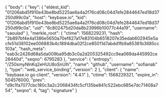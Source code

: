 {
  "body": {
    "key": {
      "eldest_kid": "01206abd5f910e43be8bd5225ae6a4a2f76cd08c04d7efe2844647ed18d37250d99c0a",
      "host": "keybase.io",
      "kid": "01206abd5f910e43be8bd5225ae6a4a2f76cd08c04d7efe2844647ed18d37250d99c0a",
      "uid": "6c802475d20da8b23996b10077c44a19",
      "username": "saoulad"
    },
    "merkle_root": {
      "ctime": 1568229231,
      "hash": "2b897bf4e4a1386e5650a70ef827a17e83104b6518207e35edab602945e5acfe51d38102ee006883b4c1894dba02f2ce85011d7abdd1fb9a85381b3685cc103a",
      "hash_meta": "eab3c2426d68a5da009ba95db3c0a2d205325492cc9ea069da445992ce28440d",
      "seqno": 6795283
    },
    "service": {
      "entropy": "/Z50smyNlnKq2eHUU8oSnUlh",
      "name": "github",
      "username": "sofianab"
    },
    "type": "web_service_binding",
    "version": 2
  },
  "client": {
    "name": "keybase.io go client",
    "version": "4.4.1"
  },
  "ctime": 1568229321,
  "expire_in": 504576000,
  "prev": "d9c1fa7077cbc180c3a2c2068434fc5cf135be841c522ebc685e7dc71408a754",
  "seqno": 4,
  "tag": "signature"
}

